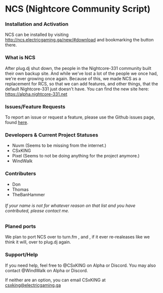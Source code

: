 # NCS (Nightcore Community Script)

### Installation and Activation

NCS can be installed by visiting http://ncs.electricgaming.ga/new/#download and bookmarking the button there.

### What is NCS

After plug.dj shut down, the people in the Nightcore-331 community built their own backup site. And while we've lost a lot of the people
we once had, we're ever growing once again. Because of this, we made NCS as a replacement for RCS, so that we can add features,
and other things, that the default Nightcore-331 just doesn't have. You can find the new site here: https://alpha.nightcore-331.net

### Issues/Feature Requests

To report an issue or request a feature, please use the Github issues page, found [here](https://github.com/Nuvm/NCS/issues).

### Developers & Current Project Statuses
* Nuvm (Seems to be missing from the internet.)
* CSxKING
* Pixel (Seems to not be doing anything for the project anymore.)
* WindWalk

### Contributers
* Don
* Thomas
* TheBanHammer

###### If your name is not for whatever reason on that list and you have contributed, please contact me.

### Planed ports
We plan to port NCS over to turn.fm , and , if it ever re-realeases like we think it will,
over to plug.dj again.

### Support/Help
If you need help, feel free to @CSxKING on Alpha or Discord. You may also contact @WindWalk on Alpha or Discord.

If neither are an option, you can email CSxKING at csxking@electricgaming.ga
